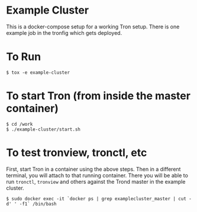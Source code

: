 # Example Cluster

This is a docker-compose setup for a working Tron setup. There is one example job
in the tronfig which gets deployed.

# To Run

```
$ tox -e example-cluster
```

# To start Tron (from inside the master container)

```
$ cd /work
$ ./example-cluster/start.sh
```

# To test tronview, tronctl, etc
First, start Tron in a container using the above steps. Then in a different terminal,
you will attach to that running container. There you will be able to run `tronctl`,
`tronview` and others against the Trond master in the example cluster.

```
$ sudo docker exec -it `docker ps | grep examplecluster_master | cut -d' ' -f1` /bin/bash
```
